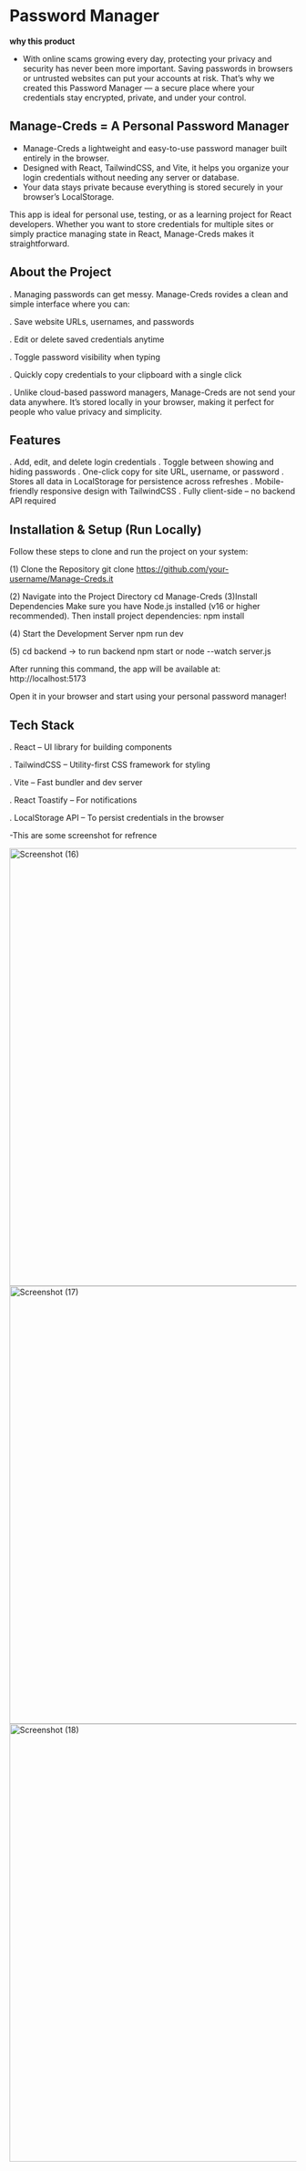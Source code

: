# **Password Manager**

**why this product**
- With online scams growing every day, protecting your privacy and security has never been more important. Saving passwords in browsers or untrusted websites can put your accounts at risk. That’s why we created this Password Manager — a secure place where your credentials stay encrypted, private, and under your control.

## Manage-Creds = A Personal Password Manager

- Manage-Creds a lightweight and easy-to-use password manager built entirely in the browser. 
- Designed with React, TailwindCSS, and Vite, it helps you organize your login credentials without needing any server or database. 
- Your data stays private because everything is stored securely in your browser’s LocalStorage.

This app is ideal for personal use, testing, or as a learning project for React developers. Whether you want to store credentials for multiple sites or simply practice managing state in React, Manage-Creds makes it straightforward.

## About the Project

. Managing passwords can get messy. Manage-Creds rovides a clean and simple interface where you can:

. Save website URLs, usernames, and passwords

. Edit or delete saved credentials anytime

. Toggle password visibility when typing

. Quickly copy credentials to your clipboard with a single click

. Unlike cloud-based password managers, Manage-Creds are not send your data anywhere. It’s stored locally in your browser, making it perfect for people who value privacy and simplicity.

## Features

. Add, edit, and delete login credentials
. Toggle between showing and hiding passwords
. One-click copy for site URL, username, or password
. Stores all data in LocalStorage for persistence across refreshes
. Mobile-friendly responsive design with TailwindCSS
. Fully client-side – no backend API required

## Installation & Setup (Run Locally)

Follow these steps to clone and run the project on your system:

(1) Clone the Repository
git clone https://github.com/your-username/Manage-Creds.it

(2) Navigate into the Project Directory
cd Manage-Creds
(3)Install Dependencies
Make sure you have Node.js installed (v16 or higher recommended). Then install project dependencies:
npm install

(4) Start the Development Server
npm run dev

(5) cd backend
-> to run backend npm start or node --watch server.js

After running this command, the app will be available at:
http://localhost:5173

Open it in your browser and start using your personal password manager!

## Tech Stack

. React – UI library for building components

. TailwindCSS – Utility-first CSS framework for styling

. Vite – Fast bundler and dev server

. React Toastify – For notifications

. LocalStorage API – To persist credentials in the browser


-This are some screenshot for refrence

<img width="1366" height="768" alt="Screenshot (16)" src="https://github.com/user-attachments/assets/df48ab6d-2360-41d7-ba34-ff59b6751e70" />


<img width="1366" height="768" alt="Screenshot (17)" src="https://github.com/user-attachments/assets/4f231a81-4cb3-4d81-af14-67694584e88e" />


<img width="1366" height="768" alt="Screenshot (18)" src="https://github.com/user-attachments/assets/a892431d-f50a-435c-8d61-9f167daac084" />
